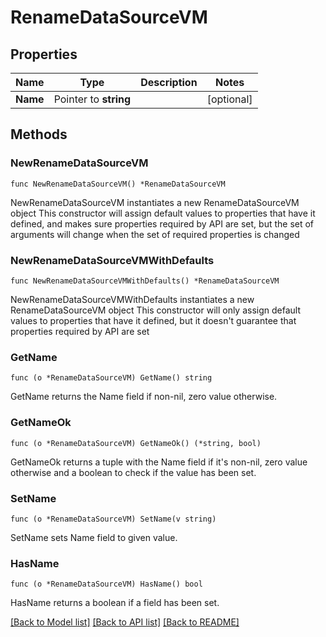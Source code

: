 # RenameDataSourceVM

## Properties

Name | Type | Description | Notes
------------ | ------------- | ------------- | -------------
**Name** | Pointer to **string** |  | [optional] 

## Methods

### NewRenameDataSourceVM

`func NewRenameDataSourceVM() *RenameDataSourceVM`

NewRenameDataSourceVM instantiates a new RenameDataSourceVM object
This constructor will assign default values to properties that have it defined,
and makes sure properties required by API are set, but the set of arguments
will change when the set of required properties is changed

### NewRenameDataSourceVMWithDefaults

`func NewRenameDataSourceVMWithDefaults() *RenameDataSourceVM`

NewRenameDataSourceVMWithDefaults instantiates a new RenameDataSourceVM object
This constructor will only assign default values to properties that have it defined,
but it doesn't guarantee that properties required by API are set

### GetName

`func (o *RenameDataSourceVM) GetName() string`

GetName returns the Name field if non-nil, zero value otherwise.

### GetNameOk

`func (o *RenameDataSourceVM) GetNameOk() (*string, bool)`

GetNameOk returns a tuple with the Name field if it's non-nil, zero value otherwise
and a boolean to check if the value has been set.

### SetName

`func (o *RenameDataSourceVM) SetName(v string)`

SetName sets Name field to given value.

### HasName

`func (o *RenameDataSourceVM) HasName() bool`

HasName returns a boolean if a field has been set.


[[Back to Model list]](../README.md#documentation-for-models) [[Back to API list]](../README.md#documentation-for-api-endpoints) [[Back to README]](../README.md)


